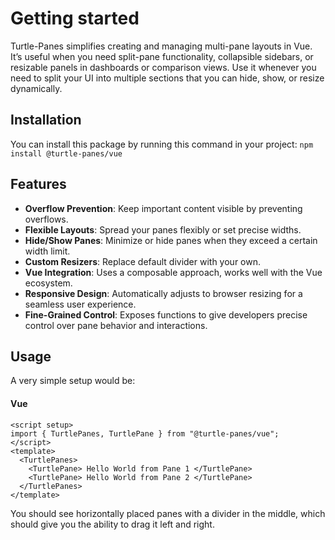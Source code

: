 # Getting started

Turtle-Panes simplifies creating and managing multi-pane layouts in Vue. It’s useful when you need split-pane functionality, collapsible sidebars, or resizable panels in dashboards or comparison views. Use it whenever you need to split your UI into multiple sections that you can hide, show, or resize dynamically.

## Installation

You can install this package by running this command in your project:
`npm install @turtle-panes/vue`

## Features

- **Overflow Prevention**: Keep important content visible by preventing overflows.
- **Flexible Layouts**: Spread your panes flexibly or set precise widths.
- **Hide/Show Panes**: Minimize or hide panes when they exceed a certain width limit.
- **Custom Resizers**: Replace default divider with your own.
- **Vue Integration**: Uses a composable approach, works well with the Vue ecosystem.
- **Responsive Design**: Automatically adjusts to browser resizing for a seamless user experience.
- **Fine-Grained Control**: Exposes functions to give developers precise control over pane behavior and interactions.

## Usage

A very simple setup would be:

#### Vue

```vue
<script setup>
import { TurtlePanes, TurtlePane } from "@turtle-panes/vue";
</script>
<template>
  <TurtlePanes>
    <TurtlePane> Hello World from Pane 1 </TurtlePane>
    <TurtlePane> Hello World from Pane 2 </TurtlePane>
  </TurtlePanes>
</template>
```

You should see horizontally placed panes with a divider in the middle, which should give you the ability to drag it left and right.
